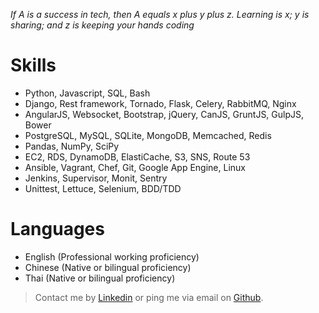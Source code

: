 *If A is a success in tech, then A equals x plus y plus z. Learning is x; y is sharing; and z is keeping your hands coding*

Skills
======

* Python, Javascript, SQL, Bash
* Django, Rest framework, Tornado, Flask, Celery, RabbitMQ, Nginx
* AngularJS, Websocket, Bootstrap, jQuery, CanJS, GruntJS, GulpJS, Bower
* PostgreSQL, MySQL, SQLite, MongoDB, Memcached, Redis
* Pandas, NumPy, SciPy
* EC2, RDS, DynamoDB, ElastiCache, S3, SNS, Route 53
* Ansible, Vagrant, Chef, Git, Google App Engine, Linux
* Jenkins, Supervisor, Monit, Sentry
* Unittest, Lettuce, Selenium, BDD/TDD

Languages
=========

* English (Professional working proficiency)
* Chinese (Native or bilingual proficiency)
* Thai (Native or bilingual proficiency)

> Contact me by [Linkedin](https://www.linkedin.com/pub/kf-pun/61/475/871) or ping me via email on [Github](https://github.com/7kfpun).

